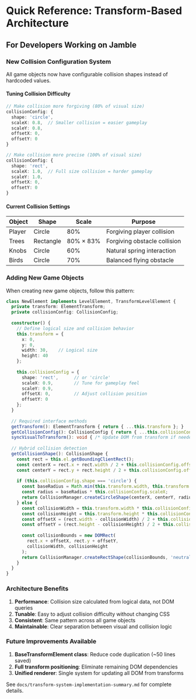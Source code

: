 # Quick Reference: Transform-Based Architecture

## For Developers Working on Jamble

### New Collision Configuration System

All game objects now have configurable collision shapes instead of hardcoded values.

#### Tuning Collision Difficulty

```typescript
// Make collision more forgiving (80% of visual size)
collisionConfig: {
  shape: 'circle',
  scaleX: 0.8,  // Smaller collision = easier gameplay
  scaleY: 0.8,
  offsetX: 0,
  offsetY: 0
}

// Make collision more precise (100% of visual size)
collisionConfig: {
  shape: 'rect',
  scaleX: 1.0,  // Full size collision = harder gameplay
  scaleY: 1.0,
  offsetX: 0,
  offsetY: 0
}
```

#### Current Collision Settings

| Object | Shape | Scale | Purpose |
|--------|-------|-------|---------|
| Player | Circle | 80% | Forgiving player collision |
| Trees | Rectangle | 80% × 83% | Forgiving obstacle collision |
| Knobs | Circle | 60% | Natural spring interaction |  
| Birds | Circle | 70% | Balanced flying obstacle |

### Adding New Game Objects

When creating new game objects, follow this pattern:

```typescript
class NewElement implements LevelElement, TransformLevelElement {
  private transform: ElementTransform;
  private collisionConfig: CollisionConfig;
  
  constructor() {
    // Define logical size and collision behavior
    this.transform = {
      x: 0,
      y: 0,
      width: 30,    // Logical size
      height: 40
    };
    
    this.collisionConfig = {
      shape: 'rect',      // or 'circle'
      scaleX: 0.9,        // Tune for gameplay feel
      scaleY: 0.9,
      offsetX: 0,         // Adjust collision position
      offsetY: 0
    };
  }
  
  // Required interface methods
  getTransform(): ElementTransform { return { ...this.transform }; }
  getCollisionConfig(): CollisionConfig { return { ...this.collisionConfig }; }
  syncVisualToTransform(): void { /* Update DOM from transform if needed */ }
  
  // Hybrid collision detection
  getCollisionShape(): CollisionShape {
    const rect = this.el.getBoundingClientRect();
    const centerX = rect.x + rect.width / 2 + this.collisionConfig.offsetX;
    const centerY = rect.y + rect.height / 2 + this.collisionConfig.offsetY;
    
    if (this.collisionConfig.shape === 'circle') {
      const baseRadius = Math.min(this.transform.width, this.transform.height) / 2;
      const radius = baseRadius * this.collisionConfig.scaleX;
      return CollisionManager.createCircleShape(centerX, centerY, radius, 'neutral');
    } else {
      const collisionWidth = this.transform.width * this.collisionConfig.scaleX;
      const collisionHeight = this.transform.height * this.collisionConfig.scaleY;
      const offsetX = (rect.width - collisionWidth) / 2 + this.collisionConfig.offsetX;
      const offsetY = (rect.height - collisionHeight) / 2 + this.collisionConfig.offsetY;
      
      const collisionBounds = new DOMRect(
        rect.x + offsetX, rect.y + offsetY,
        collisionWidth, collisionHeight
      );
      return CollisionManager.createRectShape(collisionBounds, 'neutral');
    }
  }
}
```

### Architecture Benefits

1. **Performance**: Collision size calculated from logical data, not DOM queries
2. **Tunable**: Easy to adjust collision difficulty without changing CSS
3. **Consistent**: Same pattern across all game objects
4. **Maintainable**: Clear separation between visual and collision logic

### Future Improvements Available  

1. **BaseTransformElement class**: Reduce code duplication (~50 lines saved)
2. **Full transform positioning**: Eliminate remaining DOM dependencies  
3. **Unified renderer**: Single system for updating all DOM from transforms

See `docs/transform-system-implementation-summary.md` for complete details.